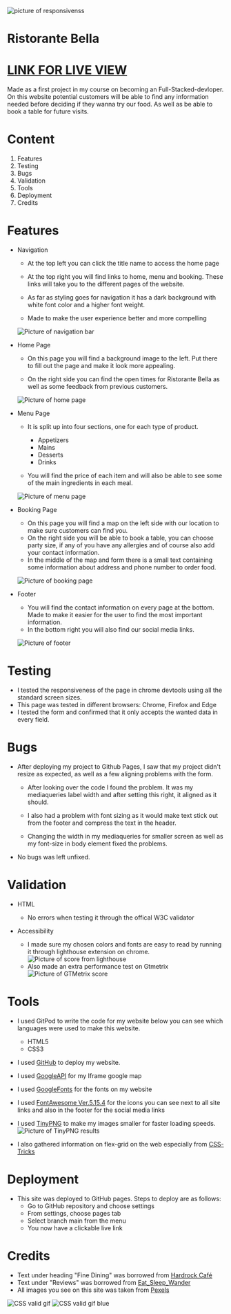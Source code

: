 ![picture of responsivenss](assets/readme_imgs/response.jpg)
# Ristorante Bella
# [LINK FOR LIVE VIEW](https://knasten.github.io/Ristorante-Bella/)

Made as a first project in my course on becoming an Full-Stacked-devloper.
On this website potential customers will be able to find any information needed before deciding if they wanna try our food. As well as be able to book a table for future visits.

# Content
1. Features
2. Testing
3. Bugs
4. Validation
5. Tools
6. Deployment
7. Credits

# Features
* Navigation

    * At the top left you can click the title name to access the home page

    * At the top right you will find links to home, menu and booking.
    These links will take you to the different pages of the website.

    * As far as styling goes for navigation it has a dark background with white font color and a higher font weight.

    * Made to make the user experience better and more compelling 

    ![Picture of navigation bar](/assets/readme_imgs/navbar.jpg)

* Home Page

    * On this page you will find a background image to the left. Put there to fill out the page and make it look more appealing.

    * On the right side you can find the open times for Ristorante Bella as well as some feedback from previous customers.

    ![Picture of home page](/assets/readme_imgs/home.jpg)

* Menu Page

    * It is split up into four sections, one for each type of product.
        * Appetizers
        * Mains
        * Desserts
        * Drinks

    * You will find the price of each item and will also be able to see some of the main ingredients in each meal.

    ![Picture of menu page](/assets/readme_imgs/menu.jpg)
* Booking Page
    * On this page you will find a map on the left side with our location to make sure customers can find you.
    * On the right side you will be able to book a table, you can choose party size, if any of you have any allergies and of course also add your contact information.
    * In the middle of the map and form there is a small text containing some information about address and phone number to order food.

    ![Picture of booking page](/assets/readme_imgs/booking.jpg)

* Footer
    * You will find the contact information on every page at the bottom. Made to make it easier for the user to find the most important information.
    * In the bottom right you will also find our social media links.

    ![Picture of footer](/assets/readme_imgs/footer.jpg)

# Testing

* I tested the responsiveness of the page in chrome devtools using all the standard screen sizes.
* This page was tested in different browsers: Chrome, Firefox and Edge
* I tested the form and confirmed that it only accepts the wanted data in every field.

# Bugs

* After deploying my project to Github Pages, I saw that my project didn't resize as expected, as well as a few aligning problems with the form.
    * After looking over the code I found the problem. It was my mediaqueries label width and after setting this right, it aligned as it should.
    * I also had a problem with font sizing as it would make text stick out from the footer and compress the text in the header.
    
    * Changing the width in my mediaqueries for smaller screen as well as my font-size in body element fixed the problems.
* No bugs was left unfixed.
# Validation

* HTML
    * No errors when testing it through the offical W3C validator
    
* Accessibility
    * I made sure my chosen colors and fonts are easy to read by running it through lighthouse extension on chrome.
    ![Picture of score from lighthouse](/assets/readme_imgs/lh_report.jpg)
    * Also made an extra performance test on Gtmetrix ![Picture of GTMetrix score](assets/readme_imgs/gtmetrix.jpg)

# Tools

* I used GitPod to write the code for my website below you can see which languages were used to make this website.
    * HTML5
    * CSS3

* I used [GitHub](https://github.com/) to deploy my website.
* I used [GoogleAPI](https://developers.google.com/maps/documentation/embed/map-generator) for my Iframe google map
* I used [GoogleFonts](https://fonts.google.com/) for the fonts on my website
* I used [FontAwesome Ver.5.15.4](https://fontawesome.com/) for the icons you can see next to all site links and also in the footer for the social media links
* I used [TinyPNG](https://tinypng.com/) to make my images smaller for faster loading speeds.
![Picture of TinyPNG results](assets/readme_imgs/tiny.jpg)
* I also gathered information on flex-grid on the web especially from [CSS-Tricks](https://css-tricks.com/snippets/css/a-guide-to-flexbox/)

# Deployment

* This site was deployed to GitHub pages. Steps to deploy are as follows:
    * Go to GitHub repository and choose settings
    * From settings, choose pages tab
    * Select branch main from the menu
    * You now have a clickable live link

# Credits

* Text under heading "Fine Dining" was borrowed from [Hardrock Café](https://www.hardrockcafe.com/location/stockholm/)
* Text under "Reviews" was borrowed from [Eat_Sleep_Wander](https://eatsleepwander.com/good-restaurant-review-examples-to-copy-paste/)
* All images you see on this site was taken from [Pexels](https://www.pexels.com/)

![CSS valid gif](assets/readme_imgs/cssvalid.gif) ![CSS valid gif blue](assets/readme_imgs/cssvalidblue.gif)